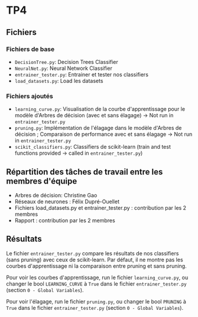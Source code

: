# TP4

## Fichiers
### Fichiers de base
- `DecisionTree.py`: Decision Trees Classifier
- `NeuralNet.py`: Neural Network Classifier
- `entrainer_tester.py`: Entrainer et tester nos classifiers
- `load_datasets.py`: Load les datasets

### Fichiers ajoutés
- `learning_curve.py`: Visualisation de la courbe d'apprentissage pour le modèle d'Arbres de décision (avec et sans élagage) -> Not run in `entrainer_tester.py`
- `pruning.py`: Implémentation de l'élagage dans le modèle d'Arbres de décision ; Comparaison de performance avec et sans élagage -> Not run in `entrainer_tester.py`
- `scikit_classifiers.py`: Classifiers de scikit-learn (train and test functions provided -> called in `entrainer_tester.py`)

## Répartition des tâches de travail entre les membres d'équipe
- Arbres de décision: Christine Gao
- Réseaux de neurones : Félix Dupré-Ouellet
- Fichiers load_datasets.py et entrainer_tester.py : contribution par les 2 membres
- Rapport : contribution par les 2 membres

## Résultats
Le fichier `entrainer_tester.py` compare les résultats de nos classifiers (sans pruning) avec ceux de scikit-learn. Par défaut, il ne montre pas les courbes d'apprentissage ni la comparaison entre pruning et sans pruning.

Pour voir les courbes d'apprentissage, run le fichier `learning_curve.py`, ou changer le bool `LEARNING_CURVE` à `True` dans le fichier `entrainer_tester.py` (section `0 - Global Variables`).

Pour voir l'élagage, run le fichier `pruning.py`, ou changer le bool `PRUNING` à `True` dans le fichier `entrainer_tester.py` (section `0 - Global Variables`).
